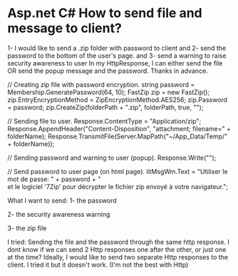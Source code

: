 
# Asp.net C# How to send file and message to client?

1- I would like to send a .zip folder with password to client
and
2- send the password to the bottom of the user's page.
and
3- send a warning to raise security awareness to user
In my HttpResponse, I can either send the file OR send the popup message and the password.
Thanks in advance.

// Creating zip file with password encryption.
string password = Membership.GeneratePassword(64, 10);
FastZip zip = new FastZip();
zip.EntryEncryptionMethod = ZipEncryptionMethod.AES256;
zip.Password = password;
zip.CreateZip(folderPath + ".zip", folderPath, true, "");

// Sending file to user.
Response.ContentType = "Application/zip";
Response.AppendHeader("Content-Disposition", "attachment; filename=" + folderName);
Response.TransmitFile(Server.MapPath("~/App_Data/Temp/" + folderName));

// Sending password and warning to user (popup).
Response.Write("<script>alert('Avertissement : S’il vous plaît, éviter de conserver les documents confidentiels sur votre poste afin d’éviter la compromission d’informations identifiables personnels (PII) d\\'employés.');</script>");

// Send password to user page (on html page).
litMsgWm.Text = "Utiliser le mot de passe: " + password + " <br> et le logiciel '7Zip' pour décrypter le fichier zip envoyé à votre navigateur.";


What I want to send:
1- the password

2- the security awareness warning

3- the zip file

I tried:
Sending the file and the password through the same http response. I dont know if we can send 2 Http responses one after the other, or just one at the time? Ideally, I would like to send two separate Http responses to the client. I tried it but it doesn't work. (I'm not the best with Http)

        